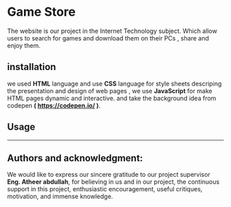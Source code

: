 # Game Store
The website is our project in the Internet Technology subject.
Which allow users to search for games and download them on their PCs , share and enjoy them.

## installation
we used **HTML** language and use **CSS** language for style sheets descriping the presentation and design of web pages ,
we use **JavaScript** for make HTML pages dynamic and interactive.
and take the background idea from codepen **( https://codepen.io/ )**.

## Usage
---

## Authors and acknowledgment:
We would like to express our sincere gratitude to our project supervisor **Eng. Atheer abdullah**, for believing in us and in our project, the continuous support in this project, enthusiastic encouragement, useful critiques, motivation, and immense knowledge. 

